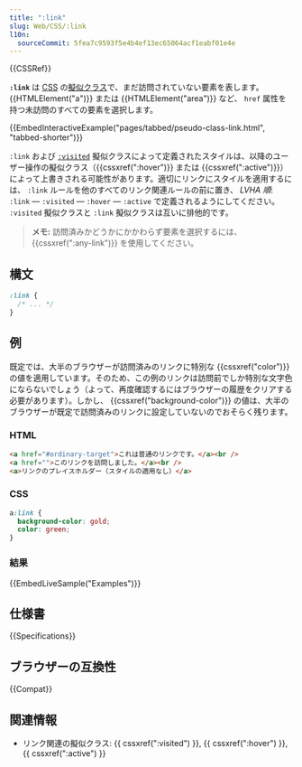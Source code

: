 ```yaml
---
title: ":link"
slug: Web/CSS/:link
l10n:
  sourceCommit: 5fea7c9593f5e4b4ef13ec65064acf1eabf01e4e
---
```


{{CSSRef}}

**`:link`** は [CSS](/ja/docs/Web/CSS) の[擬似クラス](/ja/docs/Web/CSS/Pseudo-classes)で、まだ訪問されていない要素を表します。 {{HTMLElement("a")}} または {{HTMLElement("area")}} など、 `href` 属性を持つ未訪問のすべての要素を選択します。

{{EmbedInteractiveExample("pages/tabbed/pseudo-class-link.html", "tabbed-shorter")}}

`:link` および [`:visited`](/ja/docs/Web/CSS/:visited) 擬似クラスによって定義されたスタイルは、以降のユーザー操作の擬似クラス（{{cssxref(":hover")}} または {{cssxref(":active")}}）によって上書きされる可能性があります。適切にリンクにスタイルを適用するには、 `:link` ルールを他のすべてのリンク関連ルールの前に置き、 _LVHA 順_: `:link` — `:visited` — `:hover` — `:active` で定義されるようにしてください。 `:visited` 擬似クラスと `:link` 擬似クラスは互いに排他的です。

> **メモ:** 訪問済みかどうかにかかわらず要素を選択するには、 {{cssxref(":any-link")}} を使用してください。

## 構文

```css
:link {
  /* ... */
}
```

## 例

既定では、大半のブラウザーが訪問済みのリンクに特別な {{cssxref("color")}} の値を適用しています。そのため、この例のリンクは訪問前でしか特別な文字色にならないでしょう（よって、再度確認するにはブラウザーの履歴をクリアする必要があります）。しかし、 {{cssxref("background-color")}} の値は、大半のブラウザーが既定で訪問済みのリンクに設定していないのでおそらく残ります。

### HTML

```html
<a href="#ordinary-target">これは普通のリンクです。</a><br />
<a href="">このリンクを訪問しました。</a><br />
<a>リンクのプレイスホルダー（スタイルの適用なし）</a>
```

### CSS

```css
a:link {
  background-color: gold;
  color: green;
}
```

### 結果

{{EmbedLiveSample("Examples")}}

## 仕様書

{{Specifications}}

## ブラウザーの互換性

{{Compat}}

## 関連情報

- リンク関連の擬似クラス: {{ cssxref(":visited") }}, {{ cssxref(":hover") }}, {{ cssxref(":active") }}

